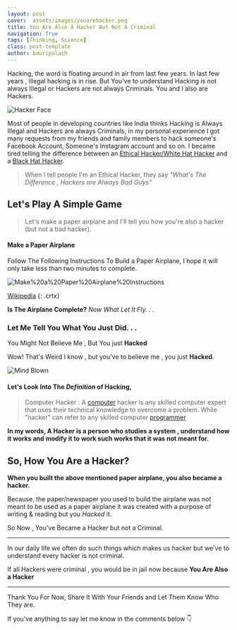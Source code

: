 ```yaml
---
layout: post
cover:  assets/images/youarehacker.png
title: You Are Also A Hacker But Not A Criminal
navigation: True
tags: [Thinking, Science]
class: post-template
author: bauripalash
---
```



Hacking, the word is floating around in  air from last few years. In last few years , illegal hacking is in rise. But You've to understand Hacking is not always Illegal or Hackers are not always Criminals. You and I also are Hackers.

![Hacker Face](https://fsgh.palash.tk/imgs/hacker-mask-laptop.png)

Most of people in developing countries like India thinks Hacking is Always Illegal and Hackers are always Criminals, in my personal experience I got many requests from my friends and family members to hack someone's Facebook Account, Someone's Instagram account and so on. I became tired telling the difference between an [Ethical Hacker/White Hat Hacker](https://en.m.wikipedia.org/wiki/White_hat_(computer_security)) and a [Black Hat Hacker](https://en.m.wikipedia.org/wiki/Black_hat). 


> When I tell people I'm an Ethical Hacker, they say _"What's The Difference , Hackers are Always Bad Guys"_

## Let's Play A Simple Game

> Let's make a paper airplane and I'll tell you how you're also a hacker (but not a bad hacker).

#### Make a Paper Airplane

Follow The Following Instructions To Build a Paper Airplane, I hope it will only take less than two minutes to complete.

![Make%20a%20Paper%20Airplane%20Instructions](https://fsgh.palash.tk/imgs/paper-airplane.png)

[Wikipedia](https://en.m.wikipedia.org/wiki/Paper_plane)
{: .crtx}

**Is The Airplane Complete?**
_Now What Let It Fly. . ._

### Let Me Tell You What You Just Did. . .

You Might Not Believe Me , But You just **Hacked**

Wow! That's Weird I know , but you've to believe me , you just **Hacked**.

![Mind Blown](https://media1.tenor.com/images/3d124f67efd8e08b6fd3f0e748255a95/tenor.gif?itemid=4421172)



#### Let's Look Into The *Definition* of Hacking,

> Computer Hacker : A [computer](https://en.m.wikipedia.org/wiki/Computer) hacker is any skilled computer expert that uses their technical knowledge to overcome a problem. While "hacker" can refer to any skilled computer [programmer](#)

**In my words, A Hacker is a person who studies a system , understand how it works and modify it to work such works that it was not meant for.**

## So, How You Are a Hacker?

**When you built the above mentioned paper airplane, you also became a hacker.**

Because, the paper/newspaper you used to build the airplane was not meant to be used as a paper airplane it was created with a purpose of writing & reading but you *Hacked* it.

So Now , You've Became a Hacker but not a Criminal. 

---

In our daily life we often do such things which makes us hacker but we've to understand every hacker is not criminal. 

If all Hackers were criminal , you would be in jail now because **You Are Also a Hacker**

---

Thank You For Now, Share It With Your Friends and Let Them Know Who They are. 

If you've anything to say let me know in the comments below 👇